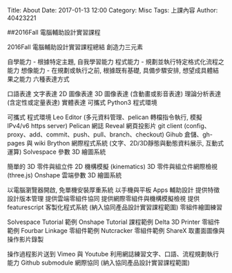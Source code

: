 Title: About
Date: 2017-01-13 12:00
Category: Misc
Tags: 上課內容
Author: 40423221

##2016Fall 電腦輔助設計實習課程

2016Fall 電腦輔助設計實習課程總結
創造力三元素

自學能力 - 根據特定主題, 自我學習能力
程式能力 - 規劃並執行特定格式化流程之能力
想像能力 - 在規劃或執行之前, 根據既有基礎, 具備步驟安排, 想望成具體結果之能力
六種表達方式

口語表達
文字表達
2D 圖像表達
3D 圖像表達 (含動畫或影音表達)
理論分析表達 (含定性或定量表達)
實體表達
可攜式 Python3 程式環境

可攜式
程式環境
Leo Editor (多元資料管理、pelican 轉檔指令執行, 模擬 IPv4/v6 https server)
Pelican 網誌
Reveal 網頁投影片
git client (config、proxy、add、commit、push、pull、branch、checkout)
Gihub 倉儲、gh-pages 與 wiki
Brython 網際程式系統 (文字、2D/3D靜態與動態資料展示, 互動式運算)
Solvespace 參數 3D 繪圖系統

簡單的 3D 零件與組立件
2D 機構模擬 (kinematics)
3D 零件與組立件網際檢視 (three.js)
Onshape 雲端參數 3D 繪圖系統

以電腦瀏覽器開啟, 免單機安裝厚重系統
以手機與平板 Apps 輔助設計
提供特徵設計版本管理
提供雲端零組件協同
提供網際零組件與機構模擬檢視
提供 featurescript 客製化程式系統 (納入協同產品設計實習課程範圍)
零組件繪圖練習

Solvespace Tutorial 範例
Onshape Tutorial 課程範例
Delta 3D Printer 零組件範例
Fourbar Linkage 零組件範例
Nutcracker 零組件範例
ShareX 取畫面圖像與操作影片錄製

操作過程影片送到 Vimeo 與 Youtube
利用網誌練習文字、口語、流程規劃執行能力
Github submodule 網際協同 (納入協同產品設計實習課程範圍)